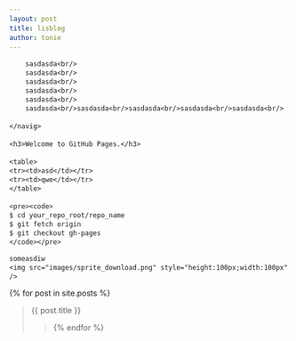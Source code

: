 ```yaml
---
layout: post
title: lisblog
author: tonie
---
```


<div class="main_content">
	<navig>
	 
		sasdasda<br/>
		sasdasda<br/>
		sasdasda<br/>
		sasdasda<br/>
		sasdasda<br/>
		sasdasda<br/>sasdasda<br/>sasdasda<br/>sasdasda<br/>sasdasda<br/>

	</navig>

	<h3>Welcome to GitHub Pages.</h3>

	<table>
	<tr><td>asd</td></tr>
	<tr><td>qwe</td></tr>
	</table>

	<pre><code>
	$ cd your_repo_root/repo_name
	$ git fetch origin
	$ git checkout gh-pages
	</code></pre>

</div>

<div class="main_content">

	someasdiw
	<img src="images/sprite_download.png" style="height:100px;width:100px" />

</div>


<div class="main_content">
{% for post in site.posts %}

<blockquote>{{ post.title }}<br/><blockquote>

{% endfor %}
</div>




